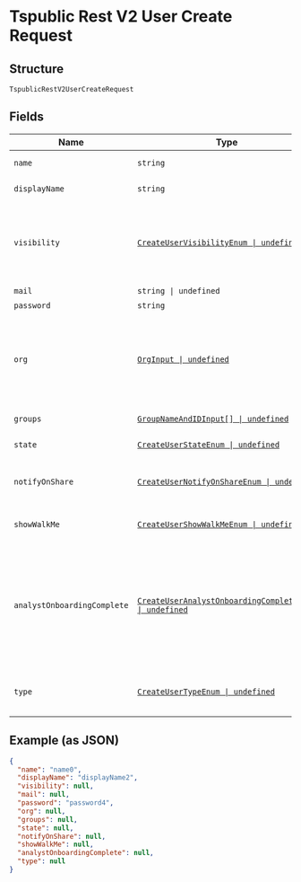 
# Tspublic Rest V2 User Create Request

## Structure

`TspublicRestV2UserCreateRequest`

## Fields

| Name | Type | Tags | Description |
|  --- | --- | --- | --- |
| `name` | `string` | Required | Name of the user account. The username string must be unique. |
| `displayName` | `string` | Required | A display name string for the user, usually their first and last name. |
| `visibility` | [`CreateUserVisibilityEnum \| undefined`](../../doc/models/create-user-visibility-enum.md) | Optional | Visibility of the user. The visibility attribute is set to DEFAULT when creating a user.<br><br>The DEFAULT attribute makes a user visible to other users and user groups, and thus allows them to share objects.<br>**Default**: `CreateUserVisibilityEnum.DEFAULT` |
| `mail` | `string \| undefined` | Optional | Email id associated with the user account |
| `password` | `string` | Required | Password for the user account. |
| `org` | [`OrgInput \| undefined`](../../doc/models/org-input.md) | Optional | This is applicable only if organization feature is enabled in the cluster.<br><br>A JSON object of organization name, id or both, in which the object should be created. When both are given then id is considered. If no value is provided then object will be created in the organization associated with the login session. |
| `groups` | [`GroupNameAndIDInput[] \| undefined`](../../doc/models/group-name-and-id-input.md) | Optional | A JSON array of group names or GUIDs or both. When both are given then id is considered |
| `state` | [`CreateUserStateEnum \| undefined`](../../doc/models/create-user-state-enum.md) | Optional | Status of user account. acitve or inactive.<br>**Default**: `CreateUserStateEnum.ACTIVE` |
| `notifyOnShare` | [`CreateUserNotifyOnShareEnum \| undefined`](../../doc/models/create-user-notify-on-share-enum.md) | Optional | User preference for receiving email notifications when another ThoughtSpot user shares answers or pinboards.<br>**Default**: `CreateUserNotifyOnShareEnum.True` |
| `showWalkMe` | [`CreateUserShowWalkMeEnum \| undefined`](../../doc/models/create-user-show-walk-me-enum.md) | Optional | The user preference for revisiting the onboarding experience.<br>**Default**: `CreateUserShowWalkMeEnum.True` |
| `analystOnboardingComplete` | [`CreateUserAnalystOnboardingCompleteEnum \| undefined`](../../doc/models/create-user-analyst-onboarding-complete-enum.md) | Optional | ThoughtSpot provides an interactive guided walkthrough to onboard new users. The onboarding experience leads users through a set of actions to help users get started and accomplish their tasks quickly.<br><br>The users can turn off the Onboarding experience and access it again when they need assistance with the ThoughtSpot UI.<br>**Default**: `CreateUserAnalystOnboardingCompleteEnum.False` |
| `type` | [`CreateUserTypeEnum \| undefined`](../../doc/models/create-user-type-enum.md) | Optional | Type of user. LOCAL_USER indicates that the user is created locally in the ThoughtSpot system.<br>**Default**: `CreateUserTypeEnum.LOCALUSER` |

## Example (as JSON)

```json
{
  "name": "name0",
  "displayName": "displayName2",
  "visibility": null,
  "mail": null,
  "password": "password4",
  "org": null,
  "groups": null,
  "state": null,
  "notifyOnShare": null,
  "showWalkMe": null,
  "analystOnboardingComplete": null,
  "type": null
}
```

